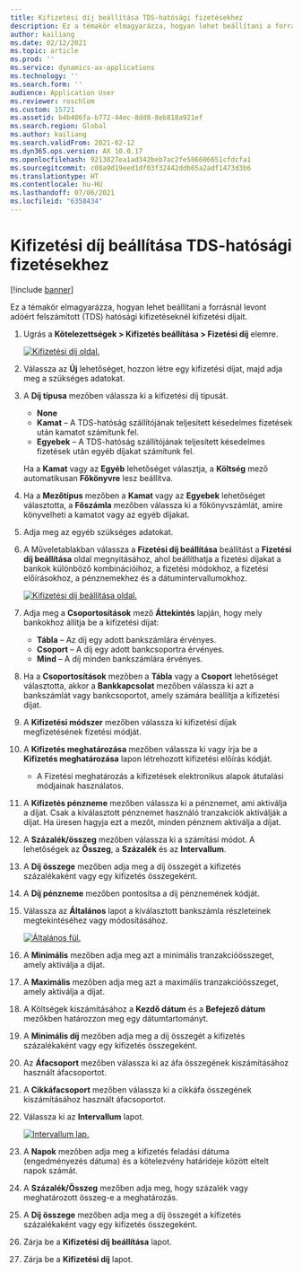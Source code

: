 ```yaml
---
title: Kifizetési díj beállítása TDS-hatósági fizetésekhez
description: Ez a témakör elmagyarázza, hogyan lehet beállítani a forrásnál levont adóért felszámított (TDS) hatósági kifizetéseknél kifizetési díjait.
author: kailiang
ms.date: 02/12/2021
ms.topic: article
ms.prod: ''
ms.service: dynamics-ax-applications
ms.technology: ''
ms.search.form: ''
audience: Application User
ms.reviewer: roschlom
ms.custom: 15721
ms.assetid: b4b406fa-b772-44ec-8dd8-8eb818a921ef
ms.search.region: Global
ms.author: kailiang
ms.search.validFrom: 2021-02-12
ms.dyn365.ops.version: AX 10.0.17
ms.openlocfilehash: 9213827ea1ad342beb7ac2fe586606651cfdcfa1
ms.sourcegitcommit: c08a9d19eed1df03f32442ddb65a2adf1473d3b6
ms.translationtype: HT
ms.contentlocale: hu-HU
ms.lasthandoff: 07/06/2021
ms.locfileid: "6358434"
---
```

# <a name="set-up-payment-fees-for-tds-authority-payments"></a>Kifizetési díj beállítása TDS-hatósági fizetésekhez

[!include [banner](../includes/banner.md)]

Ez a témakör elmagyarázza, hogyan lehet beállítani a forrásnál levont adóért felszámított (TDS) hatósági kifizetéseknél kifizetési díjait.

1. Ugrás a **Kötelezettségek \> Kifizetés beállítása \> Fizetési díj** elemre.

    [![Kifizetési díj oldal.](./media/apac-ind-TDS-28.png)](./media/apac-ind-TDS-28.png)

2. Válassza az **Új** lehetőséget, hozzon létre egy kifizetési díjat, majd adja meg a szükséges adatokat.
3. A **Díj típusa** mezőben válassza ki a kifizetési díj típusát.

    - **None**
    - **Kamat** – A TDS-hatóság szállítójának teljesített késedelmes fizetések után kamatot számítunk fel.
    - **Egyebek** – A TDS-hatóság szállítójának teljesített késedelmes fizetések után egyéb díjakat számítunk fel.

    Ha a **Kamat** vagy az **Egyéb** lehetőséget választja, a **Költség** mező automatikusan **Főkönyvre** lesz beállítva.

4. Ha a **Mezőtípus** mezőben a **Kamat** vagy az **Egyebek** lehetőséget választotta, a **Főszámla** mezőben válassza ki a főkönyvszámlát, amire könyvelheti a kamatot vagy az egyéb díjakat.
5. Adja meg az egyéb szükséges adatokat.
6. A Műveletablakban válassza a **Fizetési díj beállítása** beállítást a **Fizetési díj beállítása** oldal megnyitásához, ahol beállíthatja a fizetési díjakat a bankok különböző kombinációihoz, a fizetési módokhoz, a fizetési előírásokhoz, a pénznemekhez és a dátumintervallumokhoz.

    [![Kifizetési díj beállítása oldal.](./media/apac-ind-TDS-21.png)](./media/apac-ind-TDS-21.png)

7. Adja meg a **Csoportosítások** mező **Áttekintés** lapján, hogy mely bankokhoz állítja be a kifizetési díjat:

    - **Tábla** – Az díj egy adott bankszámlára érvényes.
    - **Csoport** – A díj egy adott bankcsoportra érvényes.
    - **Mind** – A díj minden bankszámlára érvényes.

8. Ha a **Csoportosítások** mezőben a **Tábla** vagy a **Csoport** lehetőséget választotta, akkor a **Bankkapcsolat** mezőben válassza ki azt a bankszámlát vagy bankcsoportot, amely számára beállítja a kifizetési díjat.
9. A **Kifizetési módszer** mezőben válassza ki kifizetési díjak megfizetésének fizetési módját.
10. A **Kifizetés meghatározása** mezőben válassza ki vagy írja be a **Kifizetés meghatározása** lapon létrehozott kifizetési előírás kódját.
    - A Fizetési meghatározás a kifizetések elektronikus alapok átutalási módjainak használatos.
12. A **Kifizetés pénzneme** mezőben válassza ki a pénznemet, ami aktiválja a díjat. Csak a kiválasztott pénznemet használó tranzakciók aktiválják a díjat. Ha üresen hagyja ezt a mezőt, minden pénznem aktiválja a díjat.
13. A **Százalék/összeg** mezőben válassza ki a számítási módot. A lehetőségek az **Összeg**, a **Százalék** és az **Intervallum**.
14. A **Díj összege** mezőben adja meg a díj összegét a kifizetés százalékaként vagy egy kifizetés összegeként.
15. A **Díj pénzneme** mezőben pontosítsa a díj pénznemének kódját.
16. Válassza az **Általános** lapot a kiválasztott bankszámla részleteinek megtekintéséhez vagy módosításához.

    [![Általános fül.](./media/apac-ind-TDS-22.png)](./media/apac-ind-TDS-22.png)

16. A **Minimális** mezőben adja meg azt a minimális tranzakcióösszeget, amely aktiválja a díjat.
17. A **Maximális** mezőben adja meg azt a maximális tranzakcióösszeget, amely aktiválja a díjat.
18. A Költségek kiszámításához a **Kezdő dátum** és a **Befejező dátum** mezőkben határozzon meg egy dátumtartományt.
19. A **Minimális díj** mezőben adja meg a díj összegét a kifizetés százalékaként vagy egy kifizetés összegeként.
20. Az **Áfacsoport** mezőben válassza ki az áfa összegének kiszámításához használt áfacsoportot.
21. A **Cikkáfacsoport** mezőben válassza ki a cikkáfa összegének kiszámításához használt áfacsoportot.
22. Válassza ki az **Intervallum** lapot. 

    [![Intervallum lap.](./media/apac-ind-TDS-23.png)](./media/apac-ind-TDS-23.png)

23. A **Napok** mezőben adja meg a kifizetés feladási dátuma (engedményezés dátuma) és a kötelezvény határideje között eltelt napok számát.
24. A **Százalék/Összeg** mezőben adja meg, hogy százalék vagy meghatározott összeg-e a meghatározás.
25. A **Díj összege** mezőben adja meg a díj összegét a kifizetés százalékaként vagy egy kifizetés összegeként.
26. Zárja be a **Kifizetési díj beállítása** lapot.
27. Zárja be a **Kifizetési díj** lapot.
